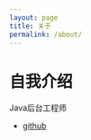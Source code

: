 ```yaml
---
layout: page
title: 关于
permalink: /about/
---
```

# 自我介绍
Java后台工程师

* [github](https://github.com/spirecat)